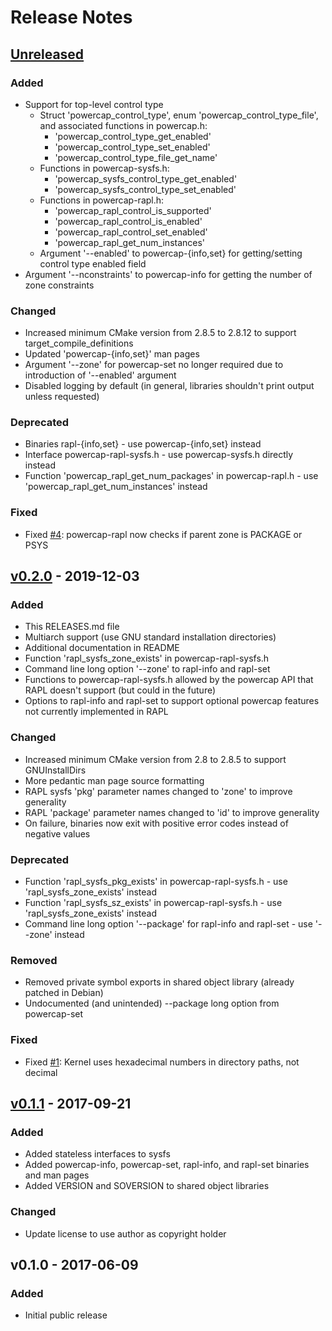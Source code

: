 # Release Notes

## [Unreleased]

### Added

* Support for top-level control type
  * Struct 'powercap_control_type', enum 'powercap_control_type_file', and associated functions in powercap.h:
    * 'powercap_control_type_get_enabled'
    * 'powercap_control_type_set_enabled'
    * 'powercap_control_type_file_get_name'
  * Functions in powercap-sysfs.h:
    * 'powercap_sysfs_control_type_get_enabled'
    * 'powercap_sysfs_control_type_set_enabled'
  * Functions in powercap-rapl.h:
    * 'powercap_rapl_control_is_supported'
    * 'powercap_rapl_control_is_enabled'
    * 'powercap_rapl_control_set_enabled'
    * 'powercap_rapl_get_num_instances'
  * Argument '--enabled' to powercap-{info,set} for getting/setting control type enabled field
* Argument '--nconstraints' to powercap-info for getting the number of zone constraints

### Changed

* Increased minimum CMake version from 2.8.5 to 2.8.12 to support target_compile_definitions
* Updated 'powercap-{info,set}' man pages
* Argument '--zone' for powercap-set no longer required due to introduction of '--enabled' argument
* Disabled logging by default (in general, libraries shouldn't print output unless requested)

### Deprecated

* Binaries rapl-{info,set} - use powercap-{info,set} instead
* Interface powercap-rapl-sysfs.h - use powercap-sysfs.h directly instead
* Function 'powercap_rapl_get_num_packages' in powercap-rapl.h - use 'powercap_rapl_get_num_instances' instead

### Fixed

* Fixed [#4]: powercap-rapl now checks if parent zone is PACKAGE or PSYS


## [v0.2.0] - 2019-12-03

### Added

* This RELEASES.md file
* Multiarch support (use GNU standard installation directories)
* Additional documentation in README
* Function 'rapl_sysfs_zone_exists' in powercap-rapl-sysfs.h
* Command line long option '--zone' to rapl-info and rapl-set
* Functions to powercap-rapl-sysfs.h allowed by the powercap API that RAPL doesn't support (but could in the future)
* Options to rapl-info and rapl-set to support optional powercap features not currently implemented in RAPL

### Changed

* Increased minimum CMake version from 2.8 to 2.8.5 to support GNUInstallDirs
* More pedantic man page source formatting
* RAPL sysfs 'pkg' parameter names changed to 'zone' to improve generality
* RAPL 'package' parameter names changed to 'id' to improve generality
* On failure, binaries now exit with positive error codes instead of negative values

### Deprecated

* Function 'rapl_sysfs_pkg_exists' in powercap-rapl-sysfs.h - use 'rapl_sysfs_zone_exists' instead
* Function 'rapl_sysfs_sz_exists' in powercap-rapl-sysfs.h - use 'rapl_sysfs_zone_exists' instead
* Command line long option '--package' for rapl-info and rapl-set - use '--zone' instead

### Removed

* Removed private symbol exports in shared object library (already patched in Debian)
* Undocumented (and unintended) --package long option from powercap-set

### Fixed

* Fixed [#1]: Kernel uses hexadecimal numbers in directory paths, not decimal


## [v0.1.1] - 2017-09-21

### Added

* Added stateless interfaces to sysfs
* Added powercap-info, powercap-set, rapl-info, and rapl-set binaries and man pages
* Added VERSION and SOVERSION to shared object libraries

### Changed

* Update license to use author as copyright holder


## v0.1.0 - 2017-06-09

### Added

* Initial public release

[Unreleased]: https://github.com/powercap/powercap/compare/v0.2.0...HEAD
[v0.2.0]: https://github.com/powercap/powercap/compare/v0.1.1...v0.2.0
[v0.1.1]: https://github.com/powercap/powercap/compare/v0.1.0...v0.1.1
[#4]: https://github.com/powercap/powercap/issues/4
[#1]: https://github.com/powercap/powercap/issues/1
